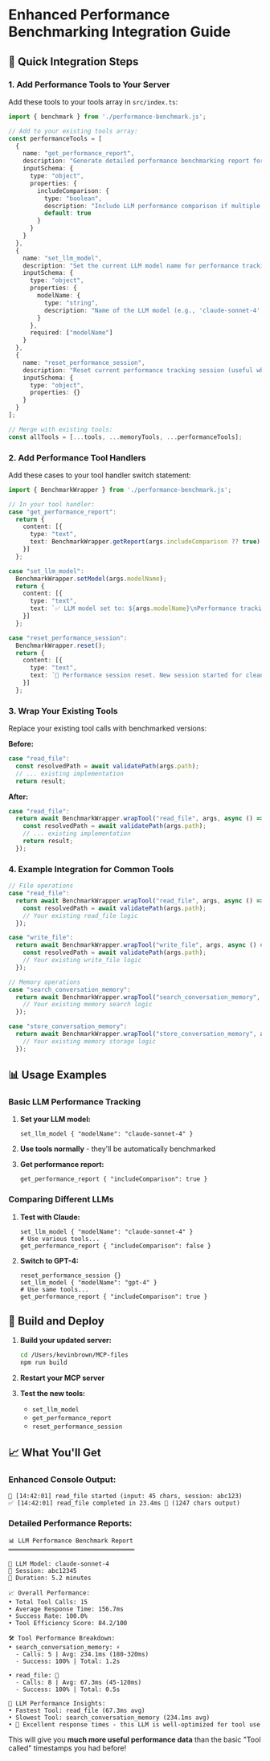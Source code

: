 # Enhanced Performance Benchmarking Integration Guide

## 🚀 Quick Integration Steps

### 1. Add Performance Tools to Your Server

Add these tools to your tools array in `src/index.ts`:

```typescript
import { benchmark } from './performance-benchmark.js';

// Add to your existing tools array:
const performanceTools = [
  {
    name: "get_performance_report",
    description: "Generate detailed performance benchmarking report for tool usage analysis and LLM comparison",
    inputSchema: {
      type: "object",
      properties: {
        includeComparison: { 
          type: "boolean", 
          description: "Include LLM performance comparison if multiple models tested",
          default: true 
        }
      }
    }
  },
  {
    name: "set_llm_model",
    description: "Set the current LLM model name for performance tracking and comparison",
    inputSchema: {
      type: "object",
      properties: {
        modelName: { 
          type: "string", 
          description: "Name of the LLM model (e.g., 'claude-sonnet-4', 'gpt-4', 'llama-3.1-405b')" 
        }
      },
      required: ["modelName"]
    }
  },
  {
    name: "reset_performance_session",
    description: "Reset current performance tracking session (useful when switching LLMs)",
    inputSchema: {
      type: "object",
      properties: {}
    }
  }
];

// Merge with existing tools:
const allTools = [...tools, ...memoryTools, ...performanceTools];
```

### 2. Add Performance Tool Handlers

Add these cases to your tool handler switch statement:

```typescript
import { BenchmarkWrapper } from './performance-benchmark.js';

// In your tool handler:
case "get_performance_report":
  return {
    content: [{
      type: "text",
      text: BenchmarkWrapper.getReport(args.includeComparison ?? true)
    }]
  };

case "set_llm_model":
  BenchmarkWrapper.setModel(args.modelName);
  return {
    content: [{
      type: "text",
      text: `✅ LLM model set to: ${args.modelName}\nPerformance tracking enabled for comparison analysis.`
    }]
  };

case "reset_performance_session":
  BenchmarkWrapper.reset();
  return {
    content: [{
      type: "text",
      text: `🔄 Performance session reset. New session started for clean metrics.`
    }]
  };
```

### 3. Wrap Your Existing Tools

Replace your existing tool calls with benchmarked versions:

**Before:**
```typescript
case "read_file":
  const resolvedPath = await validatePath(args.path);
  // ... existing implementation
  return result;
```

**After:**
```typescript
case "read_file":
  return await BenchmarkWrapper.wrapTool("read_file", args, async () => {
    const resolvedPath = await validatePath(args.path);
    // ... existing implementation
    return result;
  });
```

### 4. Example Integration for Common Tools

```typescript
// File operations
case "read_file":
  return await BenchmarkWrapper.wrapTool("read_file", args, async () => {
    const resolvedPath = await validatePath(args.path);
    // Your existing read_file logic
  });

case "write_file":
  return await BenchmarkWrapper.wrapTool("write_file", args, async () => {
    const resolvedPath = await validatePath(args.path);
    // Your existing write_file logic
  });

// Memory operations
case "search_conversation_memory":
  return await BenchmarkWrapper.wrapTool("search_conversation_memory", args, async () => {
    // Your existing memory search logic
  });

case "store_conversation_memory":
  return await BenchmarkWrapper.wrapTool("store_conversation_memory", args, async () => {
    // Your existing memory storage logic
  });
```

## 📊 Usage Examples

### Basic LLM Performance Tracking

1. **Set your LLM model:**
   ```
   set_llm_model { "modelName": "claude-sonnet-4" }
   ```

2. **Use tools normally** - they'll be automatically benchmarked

3. **Get performance report:**
   ```
   get_performance_report { "includeComparison": true }
   ```

### Comparing Different LLMs

1. **Test with Claude:**
   ```
   set_llm_model { "modelName": "claude-sonnet-4" }
   # Use various tools...
   get_performance_report { "includeComparison": false }
   ```

2. **Switch to GPT-4:**
   ```
   reset_performance_session {}
   set_llm_model { "modelName": "gpt-4" }
   # Use same tools...
   get_performance_report { "includeComparison": true }
   ```

## 🔧 Build and Deploy

1. **Build your updated server:**
   ```bash
   cd /Users/kevinbrown/MCP-files
   npm run build
   ```

2. **Restart your MCP server**

3. **Test the new tools:**
   - `set_llm_model`
   - `get_performance_report`
   - `reset_performance_session`

## 📈 What You'll Get

### Enhanced Console Output:
```
🚀 [14:42:01] read_file started (input: 45 chars, session: abc123)
✅ [14:42:01] read_file completed in 23.4ms 🚀 (1247 chars output)
```

### Detailed Performance Reports:
```
📊 LLM Performance Benchmark Report
═══════════════════════════════════

🤖 LLM Model: claude-sonnet-4
🔧 Session: abc12345
📅 Duration: 5.2 minutes

📈 Overall Performance:
• Total Tool Calls: 15
• Average Response Time: 156.7ms
• Success Rate: 100.0%
• Tool Efficiency Score: 84.2/100

🛠️ Tool Performance Breakdown:
• search_conversation_memory: ⚡
  - Calls: 5 | Avg: 234.1ms (180-320ms)
  - Success: 100% | Total: 1.2s

• read_file: 🚀
  - Calls: 8 | Avg: 67.3ms (45-120ms)
  - Success: 100% | Total: 0.5s

🧠 LLM Performance Insights:
• Fastest Tool: read_file (67.3ms avg)
• Slowest Tool: search_conversation_memory (234.1ms avg)
• 🚀 Excellent response times - this LLM is well-optimized for tool use
```

This will give you **much more useful performance data** than the basic "Tool called" timestamps you had before!
